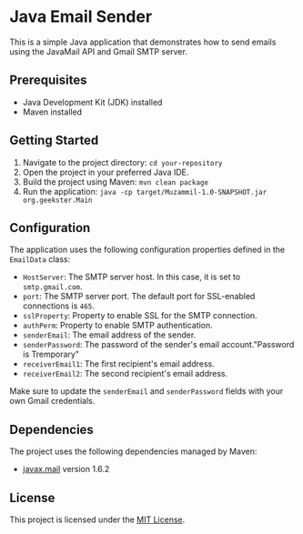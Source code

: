 # Java Email Sender

This is a simple Java application that demonstrates how to send emails using the JavaMail API and Gmail SMTP server.

## Prerequisites
- Java Development Kit (JDK) installed
- Maven installed

## Getting Started
1. Navigate to the project directory: `cd your-repository`
2. Open the project in your preferred Java IDE.
3. Build the project using Maven: `mvn clean package`
4. Run the application: `java -cp target/Muzammil-1.0-SNAPSHOT.jar org.geekster.Main`

## Configuration
The application uses the following configuration properties defined in the `EmailData` class:
- `HostServer`: The SMTP server host. In this case, it is set to `smtp.gmail.com`.
- `port`: The SMTP server port. The default port for SSL-enabled connections is `465`.
- `sslProperty`: Property to enable SSL for the SMTP connection.
- `authPerm`: Property to enable SMTP authentication.
- `senderEmail`: The email address of the sender.
- `senderPassword`: The password of the sender's email account."Password is Tremporary"
- `receiverEmail1`: The first recipient's email address.
- `receiverEmail2`: The second recipient's email address.

Make sure to update the `senderEmail` and `senderPassword` fields with your own Gmail credentials.

## Dependencies
The project uses the following dependencies managed by Maven:
- [javax.mail](https://mvnrepository.com/artifact/com.sun.mail/javax.mail) version 1.6.2

## License
This project is licensed under the [MIT License](LICENSE).
